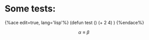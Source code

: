 Some tests:
===========


{%ace edit=true, lang='lisp'%}
(defun test ()
	(+ 2 4)
	)
{%endace%}


$$
\alpha \equiv \beta
$$


